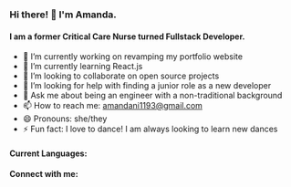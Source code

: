### Hi there! 👋 I'm Amanda. 

#### I am a former Critical Care Nurse turned Fullstack Developer.


- 🔭 I’m currently working on revamping my portfolio website
- 🌱 I’m currently learning React.js
- 👯 I’m looking to collaborate on open source projects
- 🤔 I’m looking for help with finding a junior role as a new developer
- 💬 Ask me about being an engineer with a non-traditional background
- 📫 How to reach me: amandani1193@gmail.com
- 😄 Pronouns: she/they
- ⚡ Fun fact: I love to dance! I am always looking to learn new dances

#### Current Languages:


#### Connect with me:

